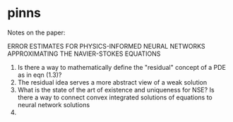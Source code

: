 # pinns

Notes on the paper: 

ERROR ESTIMATES FOR PHYSICS-INFORMED NEURAL
NETWORKS APPROXIMATING THE NAVIER-STOKES
EQUATIONS

1. Is there a way to mathematically define the "residual" concept of a PDE as in eqn (1.3)?
2. The residual idea serves a more abstract view of a weak solution
3. What is the state of the art of existence and uniqueness for NSE? Is there a way to connect convex integrated solutions of equations to neural network solutions
4. 
